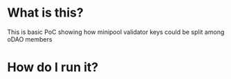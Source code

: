 # What is this?

This is basic PoC showing how minipool validator keys could be split among oDAO members

# How do I run it?


